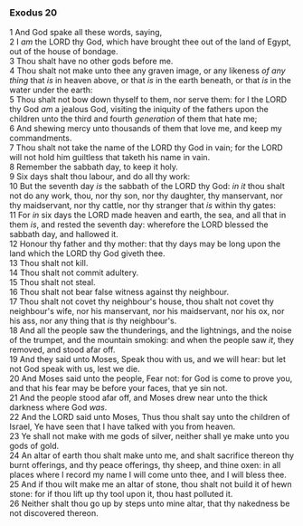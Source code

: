 ### Exodus 20

1 And God spake all these words, saying,  
2 I *am* the LORD thy God, which have brought thee out of the land of Egypt, out of the house of bondage.  
3 Thou shalt have no other gods before me.  
4 Thou shalt not make unto thee any graven image, or any likeness *of any thing* that *is* in heaven above, or that *is* in the earth beneath, or that *is* in the water under the earth:  
5 Thou shalt not bow down thyself to them, nor serve them: for I the LORD thy God *am* a jealous God, visiting the iniquity of the fathers upon the children unto the third and fourth *generation* of them that hate me;  
6 And shewing mercy unto thousands of them that love me, and keep my commandments.  
7 Thou shalt not take the name of the LORD thy God in vain; for the LORD will not hold him guiltless that taketh his name in vain.  
8 Remember the sabbath day, to keep it holy.  
9 Six days shalt thou labour, and do all thy work:  
10 But the seventh day *is* the sabbath of the LORD thy God: *in it* thou shalt not do any work, thou, nor thy son, nor thy daughter, thy manservant, nor thy maidservant, nor thy cattle, nor thy stranger that *is* within thy gates:  
11 For *in* six days the LORD made heaven and earth, the sea, and all that in them *is*, and rested the seventh day: wherefore the LORD blessed the sabbath day, and hallowed it.  
12 Honour thy father and thy mother: that thy days may be long upon the land which the LORD thy God giveth thee.  
13 Thou shalt not kill.  
14 Thou shalt not commit adultery.  
15 Thou shalt not steal.  
16 Thou shalt not bear false witness against thy neighbour.  
17 Thou shalt not covet thy neighbour's house, thou shalt not covet thy neighbour's wife, nor his manservant, nor his maidservant, nor his ox, nor his ass, nor any thing that *is* thy neighbour's.  
18 And all the people saw the thunderings, and the lightnings, and the noise of the trumpet, and the mountain smoking: and when the people saw *it*, they removed, and stood afar off.  
19 And they said unto Moses, Speak thou with us, and we will hear: but let not God speak with us, lest we die.  
20 And Moses said unto the people, Fear not: for God is come to prove you, and that his fear may be before your faces, that ye sin not.  
21 And the people stood afar off, and Moses drew near unto the thick darkness where God *was*.  
22 And the LORD said unto Moses, Thus thou shalt say unto the children of Israel, Ye have seen that I have talked with you from heaven.  
23 Ye shall not make with me gods of silver, neither shall ye make unto you gods of gold.  
24 An altar of earth thou shalt make unto me, and shalt sacrifice thereon thy burnt offerings, and thy peace offerings, thy sheep, and thine oxen: in all places where I record my name I will come unto thee, and I will bless thee.  
25 And if thou wilt make me an altar of stone, thou shalt not build it of hewn stone: for if thou lift up thy tool upon it, thou hast polluted it.  
26 Neither shalt thou go up by steps unto mine altar, that thy nakedness be not discovered thereon.  
